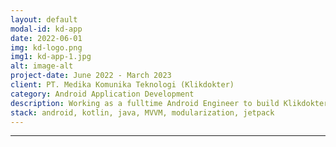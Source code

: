 ```yaml
---
layout: default
modal-id: kd-app
date: 2022-06-01
img: kd-logo.png
img1: kd-app-1.jpg
alt: image-alt
project-date: June 2022 - March 2023
client: PT. Medika Komunika Teknologi (Klikdokter)
category: Android Application Development
description: Working as a fulltime Android Engineer to build Klikdokter Android Application.  You can see this app <a href="https://play.google.com/store/apps/details?id=id.codigo.klikdokter&hl=id">here</a>
stack: android, kotlin, java, MVVM, modularization, jetpack
---
```

---

